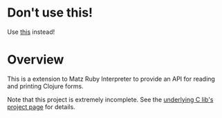# Don't use this!

Use [this](https://github.com/relevance/edn-ruby) instead!

# Overview

This is a extension to Matz Ruby Interpreter to provide an API for reading and printing Clojure forms.

Note that this project is extremely incomplete. See the [underlying C lib's project page](https://github.com/brandonbloom/libclj) for details.

